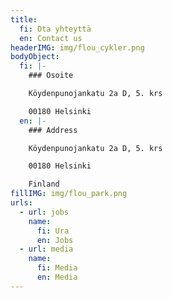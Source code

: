 ```yaml
---
title:
  fi: Ota yhteyttä
  en: Contact us
headerIMG: img/flou_cykler.png
bodyObject:
  fi: |-
    ### Osoite

    Köydenpunojankatu 2a D, 5. krs

    00180 Helsinki
  en: |-
    ### Address

    Köydenpunojankatu 2a D, 5. krs

    00180 Helsinki

    Finland
fillIMG: img/flou_park.png
urls:
  - url: jobs
    name:
      fi: Ura
      en: Jobs
  - url: media
    name:
      fi: Media
      en: Media
---
```

